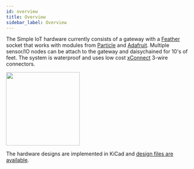 ```yaml
---
id: overview
title: Overview
sidebar_label: Overview
---
```


The Simple IoT hardware currently consists of a gateway with a
[Feather](https://learn.adafruit.com/adafruit-feather/) socket that works with
modules from
[Particle](https://store.particle.io/collections/prototyping-hardware) and
[Adafruit](https://www.adafruit.com/feather). Multiple sensor/IO nodes can be
attach to the gateway and daisychained for 10's of feet. The system is
waterproof and uses low cost
[xConnect](https://www.wiredwatts.com/3-core-xconnect-connector) 3-wire
connectors.

<img src="https://www.wiredwatts.com/img/products/m/pt3c6km3-1_m.jpg" width="200"/>

The hardware designs are implemented in KiCad and
[design files are available](https://github.com/simpleiot/hardware).
